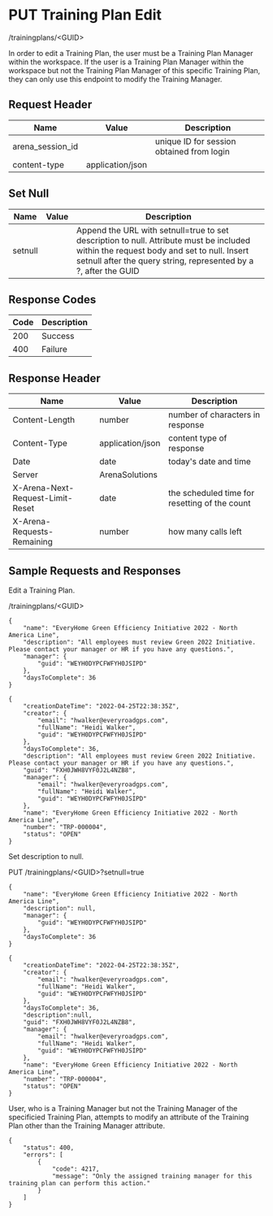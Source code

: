 # PUT Training Plan Edit


/trainingplans/&lt;GUID&gt;

In order to edit a Training Plan, the user must be a Training Plan Manager within the workspace. If the user is a Training Plan Manager within the workspace but not the Training Plan Manager of this specific Training Plan, they can only use this endpoint to modify the Training Manager.

## Request Header

| Name | Value | Description |
|  --- |  --- |  --- | 
| arena_session_id |   | unique ID for session obtained from login |
| content\-type | application/json |   |

## Set Null

| Name | Value | Description |
|  --- |  --- |  --- | 
| setnull |   | Append the URL with setnull=true to set description to null. Attribute must be included within the request body and set to null. Insert setnull after the query string, represented by a ?, after the GUID |

## Response Codes

| Code | Description |
|  --- |  --- | 
| 200 | Success |
| 400 | Failure |

## Response Header

| Name | Value | Description |
|  --- |  --- |  --- | 
| Content\-Length | number | number of characters in response |
| Content\-Type | application/json | content type of response |
| Date | date | today's date and time |
| Server | ArenaSolutions |   |
| X\-Arena\-Next\-Request\-Limit\-Reset  | date | the scheduled time for resetting of the count |
| X\-Arena\-Requests\-Remaining  | number | how many calls left |

## Sample Requests and Responses
Edit a Training Plan.

/trainingplans/&lt;GUID&gt;



```
{
    "name": "EveryHome Green Efficiency Initiative 2022 - North America Line",
    "description": "All employees must review Green 2022 Initiative. Please contact your manager or HR if you have any questions.",
    "manager": {
        "guid": "WEYH0DYPCFWFYH0JSIPD"
    },
    "daysToComplete": 36 
}
```


```
{
    "creationDateTime": "2022-04-25T22:38:35Z",
    "creator": {
        "email": "hwalker@everyroadgps.com",
        "fullName": "Heidi Walker",
        "guid": "WEYH0DYPCFWFYH0JSIPD"
    },
    "daysToComplete": 36,
    "description": "All employees must review Green 2022 Initiative. Please contact your manager or HR if you have any questions.",
    "guid": "FXH0JWH8VYF0J2L4NZB8",
    "manager": {
        "email": "hwalker@everyroadgps.com",
        "fullName": "Heidi Walker",
        "guid": "WEYH0DYPCFWFYH0JSIPD"
    },
    "name": "EveryHome Green Efficiency Initiative 2022 - North America Line",
    "number": "TRP-000004",
    "status": "OPEN"
}
```


Set description to null.

PUT /trainingplans/&lt;GUID&gt;?setnull=true

```
{
    "name": "EveryHome Green Efficiency Initiative 2022 - North America Line",
    "description": null,
    "manager": {
        "guid": "WEYH0DYPCFWFYH0JSIPD"
    },
    "daysToComplete": 36 
}
```


```
{
    "creationDateTime": "2022-04-25T22:38:35Z",
    "creator": {
        "email": "hwalker@everyroadgps.com",
        "fullName": "Heidi Walker",
        "guid": "WEYH0DYPCFWFYH0JSIPD"
    },
    "daysToComplete": 36,
    "description":null,
    "guid": "FXH0JWH8VYF0J2L4NZB8",
    "manager": {
        "email": "hwalker@everyroadgps.com",
        "fullName": "Heidi Walker",
        "guid": "WEYH0DYPCFWFYH0JSIPD"
    },
    "name": "EveryHome Green Efficiency Initiative 2022 - North America Line",
    "number": "TRP-000004",
    "status": "OPEN"
}
```
User, who is a Training Manager but not the Training Manager of the specificied Training Plan, attempts to modify an attribute of the Training Plan other than the Training Manager attribute.

```
{
    "status": 400,
    "errors": [
        {
            "code": 4217,
            "message": "Only the assigned training manager for this training plan can perform this action."
        }
    ]
}
```
